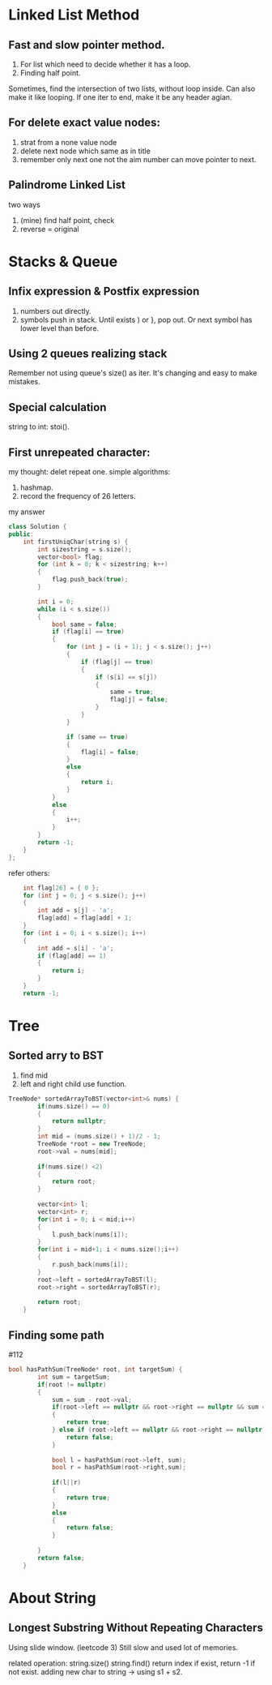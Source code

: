 Linked List Method
==

Fast and slow pointer method.
---
1. For list which need to decide whether it has a loop.
2. Finding half point.

Sometimes, find the intersection of two lists, without loop inside. Can also make it like looping. If one iter to end, make it be any header agian.

For delete exact value nodes:
---
1. strat from a none value node
2. delete next node which same as in title
3. remember only next one not the aim number can move pointer to next.

Palindrome Linked List
---
two ways
1. (mine) find half point, check
2. reverse = original

Stacks & Queue
==
Infix expression & Postfix expression
--
1. numbers out directly.
2. symbols push in stack. Until exists ) or }, pop out. Or next symbol has lower level than before.

Using 2 queues realizing stack
----
Remember not using queue's size() as iter. It's changing and easy to make mistakes.

Special calculation
---
string to int: stoi().

First unrepeated character:
---
my thought: delet repeat one.
simple algorithms:
1. hashmap.
2. record the frequency of 26 letters.

my answer
```cpp
class Solution {
public:
    int firstUniqChar(string s) {
        int sizestring = s.size();
        vector<bool> flag;
        for (int k = 0; k < sizestring; k++)
        {
            flag.push_back(true);
        }

        int i = 0;
        while (i < s.size())
        {
            bool same = false;
            if (flag[i] == true)
            {
                for (int j = (i + 1); j < s.size(); j++)
                {
                    if (flag[j] == true)
                    {
                        if (s[i] == s[j])
                        {
                            same = true;
                            flag[j] = false;
                        }
                    }
                }

                if (same == true)
                {
                    flag[i] = false;
                }
                else
                {
                    return i;
                }
            }
            else
            {
                i++;
            }
        }
        return -1;
    }
};
```
refer others:
```cpp
    int flag[26] = { 0 };
    for (int j = 0; j < s.size(); j++)
    {
        int add = s[j] - 'a';
        flag[add] = flag[add] + 1;
    }
    for (int i = 0; i < s.size(); i++)
    {
        int add = s[i] - 'a';
        if (flag[add] == 1)
        {
            return i;
        }
    }
    return -1;
```


Tree 
====

Sorted arry to BST
----
1. find mid
2. left and right child use function.

```cpp
TreeNode* sortedArrayToBST(vector<int>& nums) {
        if(nums.size() == 0)
        {
            return nullptr;
        }
        int mid = (nums.size() + 1)/2 - 1;
        TreeNode *root = new TreeNode;
        root->val = nums[mid];
        
        if(nums.size() <2)
        {
            return root;
        }
        
        vector<int> l;
        vector<int> r;
        for(int i = 0; i < mid;i++)
        {
            l.push_back(nums[i]);
        }
        for(int i = mid+1; i < nums.size();i++)
        {
            r.push_back(nums[i]);
        }
        root->left = sortedArrayToBST(l);
        root->right = sortedArrayToBST(r);
        
        return root;
    }
```



Finding some path
--
#112

```cpp
bool hasPathSum(TreeNode* root, int targetSum) {
        int sum = targetSum;
        if(root != nullptr)
        {
            sum = sum - root->val;
            if(root->left == nullptr && root->right == nullptr && sum == 0)
            {
                return true;
            } else if (root->left == nullptr && root->right == nullptr) {
                return false;
            }
            
            bool l = hasPathSum(root->left, sum);
            bool r = hasPathSum(root->right,sum);
            
            if(l||r)
            {
                return true;
            }
            else 
            {
                return false;
            }
            
        }
        return false;
    }
```


About String
=====
Longest Substring Without Repeating Characters
--
Using slide window. (leetcode 3)
Still slow and used lot of memories.

related operation: 
string.size()
string.find() return index if exist, return -1 if not exist.
adding new char to string -> using s1 + s2.
